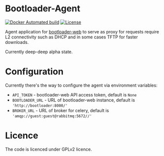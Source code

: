 # Bootloader-Agent

[![Docker Automated build](https://img.shields.io/docker/automated/teran/bootloader-agent.svg)](https://hub.docker.com/r/teran/bootloader-agent/)
[![License](https://img.shields.io/github/license/teran/bootloader-agent.svg)]()

Agent application for [bootloader-web](https://github.com/teran/bootloader-web) to serve as proxy for requests require L2
connectivity such as DHCP and in some cases TFTP for faster downloads.

Currently deep-deep alpha state.

Configuration
=============

Currently there's the way to configure the agent via environment variables:

 * `API_TOKEN` - bootloader-web API access token, default is `None`
 * `BOOTLOADER_URL` - URL of bootloader-web instance, default is `'http://bootloader:8000/'`
 * `BROKER_URL` - URL of broker for celery, default is `'amqp://guest:guest@rabbitmq:5672//'`

Licence
=======

The code is licenced under GPLv2 licence.
